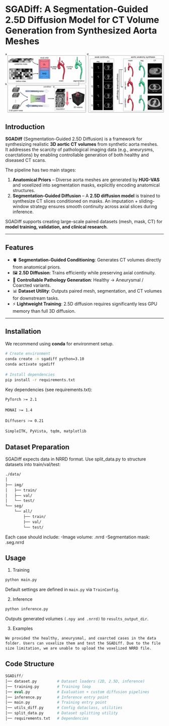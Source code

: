 # SGADiff: A Segmentation-Guided 2.5D Diffusion Model for CT Volume Generation from Synthesized Aorta Meshes

<div align='center'>
<img src='pipeline.png'>
</div>

## Introduction
**SGADiff** (Segmentation-Guided 2.5D Diffusion) is a framework for synthesizing realistic **3D aortic CT volumes** from synthetic aorta meshes.  
It addresses the scarcity of pathological imaging data (e.g., aneurysms, coarctations) by enabling controllable generation of both healthy and diseased CT scans.  

The pipeline has two main stages:
1. **Anatomical Priors** – Diverse aorta meshes are generated by **HUG-VAS** and voxelized into segmentation masks, explicitly encoding anatomical structures.  
2. **Segmentation-Guided Diffusion** – A **2.5D diffusion model** is trained to synthesize CT slices conditioned on masks. An imputation + sliding-window strategy ensures smooth continuity across axial slices during inference.  

SGADiff supports creating large-scale paired datasets (mesh, mask, CT) for **model training, validation, and clinical research**.

---

## Features
- 🫀 **Segmentation-Guided Conditioning**: Generates CT volumes directly from anatomical priors.  
- 🖼 **2.5D Diffusion**: Trains efficiently while preserving axial continuity.  
- 🔀 **Controllable Pathology Generation**: Healthy → Aneurysmal / Coarcted variants.  
- 📊 **Dataset Utility**: Outputs paired mesh, segmentation, and CT volumes for downstream tasks.  
- ⚡ **Lightweight Training**: 2.5D diffusion requires significantly less GPU memory than full 3D diffusion.  

---

## Installation
We recommend using **conda** for environment setup.

```bash
# Create environment
conda create -n sgadiff python=3.10
conda activate sgadiff

# Install dependencies
pip install -r requirements.txt
```

Key dependencies (see requirements.txt):
```bash
PyTorch >= 2.1

MONAI >= 1.4

Diffusers >= 0.21

SimpleITK, PyVista, tqdm, matplotlib
```

## Dataset Preparation

SGADiff expects data in NRRD format.
Use split_data.py to structure datasets into train/val/test:

```bash
./data/
│
├── img/
│   ├── train/
│   ├── val/
│   └── test/
└── seg/
    └── all/
        ├── train/
        ├── val/
        └── test/
```

Each case should include:
-Image volume: <case>.nrrd
-Segmentation mask: <case>.seg.nrrd

## Usage
1. Training
```bash
python main.py
```
Default settings are defined in `main.py` via `TrainConfig`.

2. Inference
```bash
python inference.py
```

Outputs generated volumes `(.npy and .nrrd)` to `results_output_dir`.

3. Examples
```
We provided the healthy, aneurysmal, and coarcted cases in the data folder. Users can voxelize them and test the SGADiff. Due to the file size limitation, we are unable to upload the voxelized NRRD file.
```

## Code Structure
```php
SGADiff/
│── dataset.py         # Dataset loaders (2D, 2.5D, inference)
│── training.py        # Training loop
│── eval.py            # Evaluation + custom diffusion pipelines
│── inference.py       # Inference entry point
│── main.py            # Training entry point
│── utils_diff.py      # Config dataclass, utilities
│── split_data.py      # Dataset splitting utility
│── requirements.txt   # Dependencies
```








